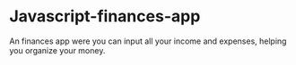 # Javascript-finances-app
An finances app were you can input all your income and expenses, helping you organize your money.
